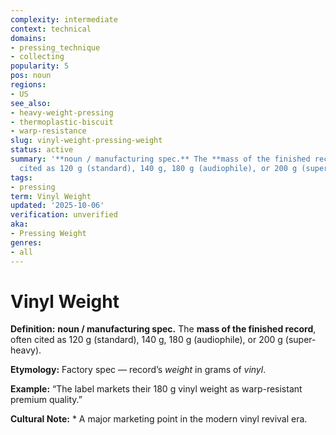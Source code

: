 ```yaml
---
complexity: intermediate
context: technical
domains:
- pressing_technique
- collecting
popularity: 5
pos: noun
regions:
- US
see_also:
- heavy-weight-pressing
- thermoplastic-biscuit
- warp-resistance
slug: vinyl-weight-pressing-weight
status: active
summary: '**noun / manufacturing spec.** The **mass of the finished record**, often
  cited as 120 g (standard), 140 g, 180 g (audiophile), or 200 g (super-heavy).'
tags:
- pressing
term: Vinyl Weight
updated: '2025-10-06'
verification: unverified
aka:
- Pressing Weight
genres:
- all
---
```


# Vinyl Weight

**Definition:** **noun / manufacturing spec.** The **mass of the finished record**, often cited as 120 g (standard), 140 g, 180 g (audiophile), or 200 g (super-heavy).

**Etymology:** Factory spec — record’s *weight* in grams of *vinyl*.

**Example:** “The label markets their 180 g vinyl weight as warp-resistant premium quality.”

**Cultural Note:** * A major marketing point in the modern vinyl revival era.

